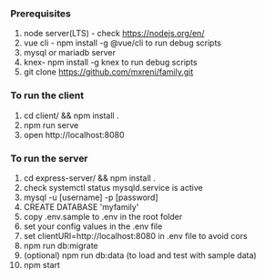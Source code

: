 

### Prerequisites

1. node server(LTS) - check https://nodejs.org/en/ 
2. vue cli - npm install -g @vue/cli to run debug scripts
3. mysql or mariadb server
4. knex- npm install -g knex to run debug scripts
5. git clone https://github.com/mxreni/family.git

### To run the client 

1. cd client/ && npm install .
2. npm run serve
3. open http://localhost:8080


### To run the server

1. cd express-server/ && npm install .
2. check systemctl status mysqld.service is active
3. mysql -u [username] -p [password]
4. CREATE DATABASE 'myfamily'
5. copy .env.sample to .env in the root folder
6. set your config values in the .env file 
7. set clientURI=http://localhost:8080 in .env file to avoid cors
8. npm run db:migrate 
9. (optional) npm run db:data (to load and test with sample data)
10. npm start 

